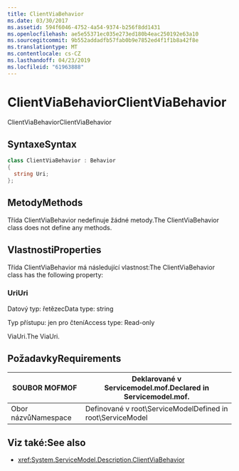 ```yaml
---
title: ClientViaBehavior
ms.date: 03/30/2017
ms.assetid: 594f6046-4752-4a54-9374-b256f8dd1431
ms.openlocfilehash: ae5e55371ec035e273ed180b4eac250192e63a10
ms.sourcegitcommit: 9b552addadfb57fab0b9e7852ed4f1f1b8a42f8e
ms.translationtype: MT
ms.contentlocale: cs-CZ
ms.lasthandoff: 04/23/2019
ms.locfileid: "61963888"
---
```

# <a name="clientviabehavior"></a><span data-ttu-id="b1478-102">ClientViaBehavior</span><span class="sxs-lookup"><span data-stu-id="b1478-102">ClientViaBehavior</span></span>
<span data-ttu-id="b1478-103">ClientViaBehavior</span><span class="sxs-lookup"><span data-stu-id="b1478-103">ClientViaBehavior</span></span>  
  
## <a name="syntax"></a><span data-ttu-id="b1478-104">Syntaxe</span><span class="sxs-lookup"><span data-stu-id="b1478-104">Syntax</span></span>  
  
```csharp
class ClientViaBehavior : Behavior  
{  
  string Uri;  
};  
```  
  
## <a name="methods"></a><span data-ttu-id="b1478-105">Metody</span><span class="sxs-lookup"><span data-stu-id="b1478-105">Methods</span></span>  
 <span data-ttu-id="b1478-106">Třída ClientViaBehavior nedefinuje žádné metody.</span><span class="sxs-lookup"><span data-stu-id="b1478-106">The ClientViaBehavior class does not define any methods.</span></span>  
  
## <a name="properties"></a><span data-ttu-id="b1478-107">Vlastnosti</span><span class="sxs-lookup"><span data-stu-id="b1478-107">Properties</span></span>  
 <span data-ttu-id="b1478-108">Třída ClientViaBehavior má následující vlastnost:</span><span class="sxs-lookup"><span data-stu-id="b1478-108">The ClientViaBehavior class has the following property:</span></span>  
  
### <a name="uri"></a><span data-ttu-id="b1478-109">Uri</span><span class="sxs-lookup"><span data-stu-id="b1478-109">Uri</span></span>  
 <span data-ttu-id="b1478-110">Datový typ: řetězec</span><span class="sxs-lookup"><span data-stu-id="b1478-110">Data type: string</span></span>  
  
 <span data-ttu-id="b1478-111">Typ přístupu: jen pro čtení</span><span class="sxs-lookup"><span data-stu-id="b1478-111">Access type: Read-only</span></span>  
  
 <span data-ttu-id="b1478-112">ViaUri.</span><span class="sxs-lookup"><span data-stu-id="b1478-112">The ViaUri.</span></span>  
  
## <a name="requirements"></a><span data-ttu-id="b1478-113">Požadavky</span><span class="sxs-lookup"><span data-stu-id="b1478-113">Requirements</span></span>  
  
|<span data-ttu-id="b1478-114">SOUBOR MOF</span><span class="sxs-lookup"><span data-stu-id="b1478-114">MOF</span></span>|<span data-ttu-id="b1478-115">Deklarované v Servicemodel.mof.</span><span class="sxs-lookup"><span data-stu-id="b1478-115">Declared in Servicemodel.mof.</span></span>|  
|---------|-----------------------------------|  
|<span data-ttu-id="b1478-116">Obor názvů</span><span class="sxs-lookup"><span data-stu-id="b1478-116">Namespace</span></span>|<span data-ttu-id="b1478-117">Definované v root\ServiceModel</span><span class="sxs-lookup"><span data-stu-id="b1478-117">Defined in root\ServiceModel</span></span>|  
  
## <a name="see-also"></a><span data-ttu-id="b1478-118">Viz také:</span><span class="sxs-lookup"><span data-stu-id="b1478-118">See also</span></span>

- <xref:System.ServiceModel.Description.ClientViaBehavior>
